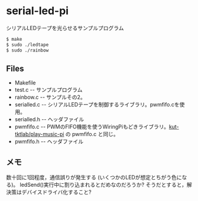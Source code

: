 # serial-led-pi

シリアルLEDテープを光らせるサンプルプログラム

```sh
$ make
$ sudo ./ledtape
$ sudo ./rainbow
```

## Files
  - Makefile
  - test.c -- サンプルプログラム
  - rainbow.c -- サンプルその2。
  - serialled.c -- シリアルLEDテープを制御するライブラリ。pwmfifo.cを使用。
  - serialled.h -- ヘッダファイル
  - pwmfifo.c -- PWMのFIFO機能を使うWiringPiもどきライブラリ。[kut-tktlab/play-music-pi](https://github.com/kut-tktlab/play-music-pi/) の pwmfifo.c と同じ。
  - pwmfifo.h -- ヘッダファイル

## メモ

数十回に1回程度，通信誤りが発生する (いくつかのLEDが想定とちがう色になる)。
ledSend()実行中に割り込まれるとだめなのだろうか?
そうだとすると，解決策はデバイスドライバ化すること?
